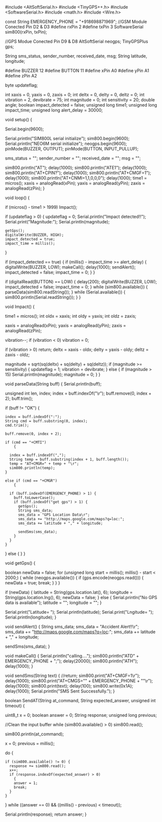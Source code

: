 #include <AltSoftSerial.h>
#include <TinyGPS++.h>
#include <SoftwareSerial.h>
#include <math.h>
#include <Wire.h>

const String EMERGENCY_PHONE = "+918698871969";
//GSM Module Conected Pin D2 & D3
#define rxPin 2
#define txPin 3
SoftwareSerial sim800(rxPin, txPin);

//GPS Modue Conected Pin D9 & D8
AltSoftSerial neogps;
TinyGPSPlus gps;

String sms_status, sender_number, received_date, msg;
String latitude, longitude;

#define BUZZER 12
#define BUTTON 11
#define xPin A0
#define yPin A1
#define zPin A2

byte updateflag;

int xaxis = 0, yaxis = 0, zaxis = 0;
int deltx = 0, delty = 0, deltz = 0;
int vibration = 2, devibrate = 75;
int magnitude = 0;
int sensitivity = 20;
double angle;
boolean impact_detected = false;
unsigned long time1;
unsigned long impact_time;
unsigned long alert_delay = 30000;

void setup() {

  Serial.begin(9600);

  Serial.println("SIM800L serial initialize");
  sim800.begin(9600);
  Serial.println("NEO6M serial initialize");
  neogps.begin(9600);
  pinMode(BUZZER, OUTPUT);
  pinMode(BUTTON, INPUT_PULLUP);

  sms_status = "";
  sender_number = "";
  received_date = "";
  msg = "";

  sim800.println("AT");
  delay(1000);
  sim800.println("ATE1");
  delay(1000);
  sim800.println("AT+CPIN?");
  delay(1000);
  sim800.println("AT+CMGF=1");
  delay(1000);
  sim800.println("AT+CNMI=1,1,0,0,0");
  delay(1000);
  time1 = micros();
  xaxis = analogRead(xPin);
  yaxis = analogRead(yPin);
  zaxis = analogRead(zPin);
}

void loop() {

  if (micros() - time1 > 1999) Impact();

  if (updateflag > 0) {
    updateflag = 0;
    Serial.println("Impact detected!!");
    Serial.print("Magnitude:");
    Serial.println(magnitude);

    getGps();
    digitalWrite(BUZZER, HIGH);
    impact_detected = true;
    impact_time = millis();

  }

  if (impact_detected == true) {
    if (millis() - impact_time >= alert_delay) {
      digitalWrite(BUZZER, LOW);
      makeCall();
      delay(1000);
      sendAlert();
      impact_detected = false;
      impact_time = 0;
    }
  }

  if (digitalRead(BUTTON) == LOW)
    {
    delay(200);
    digitalWrite(BUZZER, LOW);
    impact_detected = false;
    impact_time = 0;
  }
  while (sim800.available())
  {
    parseData(sim800.readString());
  }
  while (Serial.available())
  {
    sim800.println(Serial.readString());
  }
}

void Impact()
{

  time1 = micros();
  int oldx = xaxis;
  int oldy = yaxis;
  int oldz = zaxis;

  xaxis = analogRead(xPin);
  yaxis = analogRead(yPin);
  zaxis = analogRead(zPin);

  vibration--;
  if (vibration < 0) vibration = 0;

  if (vibration > 0) return;
  deltx = xaxis - oldx;
  delty = yaxis - oldy;
  deltz = zaxis - oldz;

  magnitude = sqrt(sq(deltx) + sq(delty) + sq(deltz));
  if (magnitude >= sensitivity)
    {
    updateflag = 1;
    vibration = devibrate;
  } else {
    if (magnitude > 15)
      Serial.println(magnitude);
    magnitude = 0;
  }
}

void parseData(String buff)
 {
  Serial.println(buff);

  unsigned int len, index;
  index = buff.indexOf("\r");
  buff.remove(0, index + 2);
  buff.trim();

  if (buff != "OK")
    {

    index = buff.indexOf(":");
    String cmd = buff.substring(0, index);
    cmd.trim();

    buff.remove(0, index + 2);

    if (cmd == "+CMTI")
        {

      index = buff.indexOf(",");
      String temp = buff.substring(index + 1, buff.length());
      temp = "AT+CMGR=" + temp + "\r";
      sim800.println(temp);
    }

    else if (cmd == "+CMGR")
        {

      if (buff.indexOf(EMERGENCY_PHONE) > 1) {
        buff.toLowerCase();
        if (buff.indexOf("get gps") > 1) {
          getGps();
          String sms_data;
          sms_data = "GPS Location Data\r";
          sms_data += "http://maps.google.com/maps?q=loc:";
          sms_data += latitude + "," + longitude;

          sendSms(sms_data);
        }
      }
    }

  }
  else
    {
  }
}

void getGps()
{

  boolean newData = false;
  for (unsigned long start = millis(); millis() - start < 2000;) {
    while (neogps.available()) {
      if (gps.encode(neogps.read()))
        {
        newData = true;
        break;
      }
    }
  }

  if (newData)
    {
    latitude = String(gps.location.lat(), 6);
    longitude = String(gps.location.lng(), 6);
    newData = false;
  } else
  {
    Serial.println("No GPS data is available");
    latitude = "";
    longitude = "";
  }

  Serial.print("Latitude= ");
  Serial.println(latitude);
  Serial.print("Lngitude= ");
  Serial.println(longitude);
}

void sendAlert()
{
  String sms_data;
  sms_data = "Accident Alert!!\r";
  sms_data += "http://maps.google.com/maps?q=loc:";
  sms_data += latitude + "," + longitude;

  sendSms(sms_data);
}

void makeCall()
{
  Serial.println("calling....");
  sim800.println("ATD" + EMERGENCY_PHONE + ";");
  delay(20000);
  sim800.println("ATH");
  delay(1000);
}

void sendSms(String text)
 {
  //return;
  sim800.print("AT+CMGF=1\r");
  delay(1000);
  sim800.print("AT+CMGS=\"" + EMERGENCY_PHONE + "\"\r");
  delay(1000);
  sim800.print(text);
  delay(100);
  sim800.write(0x1A);
  delay(1000);
  Serial.println("SMS Sent Successfully.");
}


boolean SendAT(String at_command, String expected_answer, unsigned int timeout)
{

  uint8_t x = 0;
  boolean answer = 0;
  String response;
  unsigned long previous;

  //Clean the input buffer
  while (sim800.available() > 0) sim800.read();

  sim800.println(at_command);

  x = 0;
  previous = millis();

  do {

    if (sim800.available() != 0) {
      response += sim800.read();
      x++;
      if (response.indexOf(expected_answer) > 0)
        {
        answer = 1;
        break;
      }
    }
  } while ((answer == 0) && ((millis() - previous) < timeout));

  Serial.println(response);
  return answer;
}
